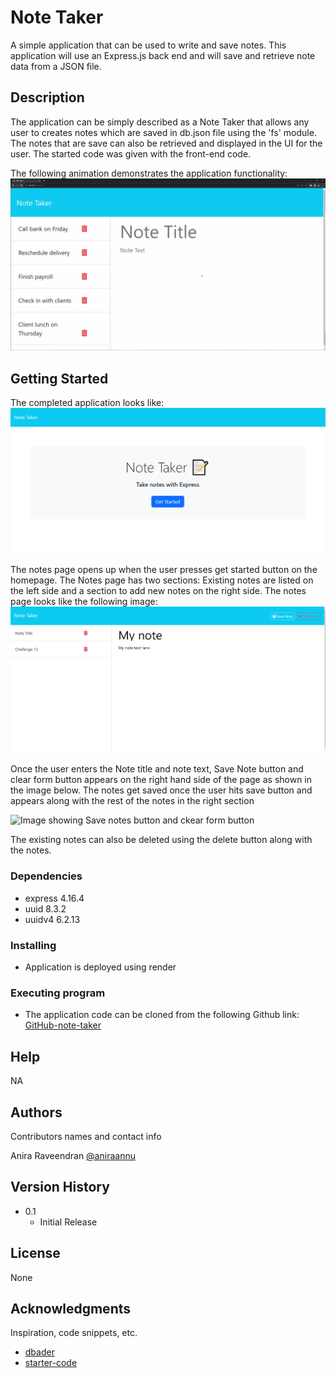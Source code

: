 # Note Taker

A simple application that can be used to write and save notes. This application will use an Express.js back end and will save and retrieve note data from a JSON file.

## Description

The application can be simply described as a Note Taker that allows any user to creates notes which are saved in db.json file using the 'fs' module. The notes that are save can also be retrieved and displayed in the UI for the  user. The started code was given with the front-end code. 

The following animation demonstrates the application functionality: 
![A user can add a note with title and text field, save it and also clear the form if needed. the saved notes will appear on the left hand side.](./public/assets/images/11-express-homework-demo.gif)

## Getting Started
The completed application looks like:
![Image of the completed Application.](./public/assets/images/note-maker-homepage.png)

The notes page opens up when the user presses get started button on the homepage. The Notes page has two sections: Existing notes are listed on the left side and a section to add new notes on the right side. The notes page looks like the following image:
![Image of the Notes Page.](./public/assets/images/note-maker-newnotes.png)

Once the user enters the Note title and note text, Save Note button and clear form button appears on the right hand side of the page as shown in the image below. The notes get saved once the user hits save button and appears along with the rest of the notes in the right section

![Image showing Save notes button and ckear form button](./assets/images/taskboard-taskcard-colortheme.png)

The existing notes can also be deleted using the delete button along with the notes.
### Dependencies

* express 4.16.4
* uuid 8.3.2
* uuidv4 6.2.13

### Installing

* Application is deployed using render

### Executing program

* The application code can be cloned from the following Github link:
[GitHub-note-taker](https://github.com/aniraannu/note-taker)

## Help

NA

## Authors

Contributors names and contact info

Anira Raveendran
[@aniraannu](https://github.com/aniraannu)

## Version History

* 0.1
    * Initial Release

## License

None

## Acknowledgments

Inspiration, code snippets, etc.

* [dbader](https://github.com/dbader/readme-template)
* [starter-code](https://github.com/coding-boot-camp/miniature-eureka)